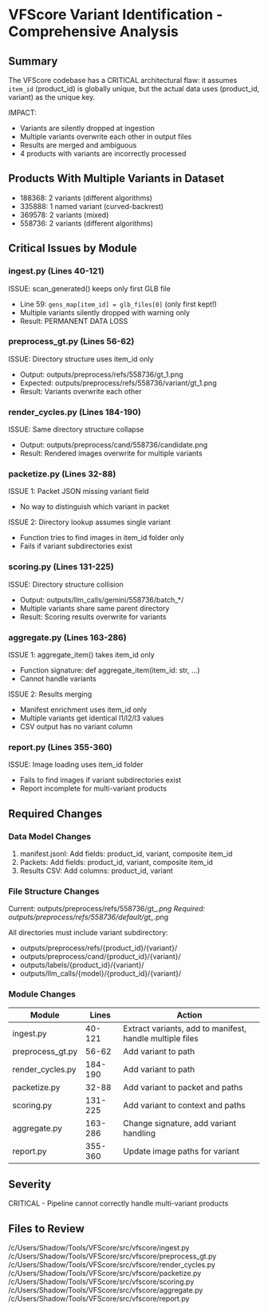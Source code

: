 # VFScore Variant Identification - Comprehensive Analysis

## Summary

The VFScore codebase has a CRITICAL architectural flaw: it assumes `item_id` 
(product_id) is globally unique, but the actual data uses (product_id, variant) 
as the unique key.

IMPACT: 
- Variants are silently dropped at ingestion
- Multiple variants overwrite each other in output files
- Results are merged and ambiguous
- 4 products with variants are incorrectly processed

## Products With Multiple Variants in Dataset

- 188368: 2 variants (different algorithms)
- 335888: 1 named variant (curved-backrest)
- 369578: 2 variants (mixed)
- 558736: 2 variants (different algorithms)

## Critical Issues by Module

### ingest.py (Lines 40-121)

ISSUE: scan_generated() keeps only first GLB file
- Line 59: `gens_map[item_id] = glb_files[0]` (only first kept!)
- Multiple variants silently dropped with warning only
- Result: PERMANENT DATA LOSS

### preprocess_gt.py (Lines 56-62)

ISSUE: Directory structure uses item_id only
- Output: outputs/preprocess/refs/558736/gt_1.png
- Expected: outputs/preprocess/refs/558736/variant/gt_1.png
- Result: Variants overwrite each other

### render_cycles.py (Lines 184-190)

ISSUE: Same directory structure collapse
- Output: outputs/preprocess/cand/558736/candidate.png
- Result: Rendered images overwrite for multiple variants

### packetize.py (Lines 32-88)

ISSUE 1: Packet JSON missing variant field
- No way to distinguish which variant in packet

ISSUE 2: Directory lookup assumes single variant
- Function tries to find images in item_id folder only
- Fails if variant subdirectories exist

### scoring.py (Lines 131-225)

ISSUE: Directory structure collision
- Output: outputs/llm_calls/gemini/558736/batch_*/
- Multiple variants share same parent directory
- Result: Scoring results overwrite for variants

### aggregate.py (Lines 163-286)

ISSUE 1: aggregate_item() takes item_id only
- Function signature: def aggregate_item(item_id: str, ...)
- Cannot handle variants

ISSUE 2: Results merging
- Manifest enrichment uses item_id only
- Multiple variants get identical l1/l2/l3 values
- CSV output has no variant column

### report.py (Lines 355-360)

ISSUE: Image loading uses item_id folder
- Fails to find images if variant subdirectories exist
- Report incomplete for multi-variant products

## Required Changes

### Data Model Changes

1. manifest.jsonl: Add fields: product_id, variant, composite item_id
2. Packets: Add fields: product_id, variant, composite item_id
3. Results CSV: Add columns: product_id, variant

### File Structure Changes

Current: outputs/preprocess/refs/558736/gt_*.png
Required: outputs/preprocess/refs/558736/default/gt_*.png

All directories must include variant subdirectory:
- outputs/preprocess/refs/{product_id}/{variant}/
- outputs/preprocess/cand/{product_id}/{variant}/
- outputs/labels/{product_id}/{variant}/
- outputs/llm_calls/{model}/{product_id}/{variant}/

### Module Changes

| Module | Lines | Action |
|--------|-------|--------|
| ingest.py | 40-121 | Extract variants, add to manifest, handle multiple files |
| preprocess_gt.py | 56-62 | Add variant to path |
| render_cycles.py | 184-190 | Add variant to path |
| packetize.py | 32-88 | Add variant to packet and paths |
| scoring.py | 131-225 | Add variant to context and paths |
| aggregate.py | 163-286 | Change signature, add variant handling |
| report.py | 355-360 | Update image paths for variant |

## Severity

CRITICAL - Pipeline cannot correctly handle multi-variant products

## Files to Review

/c/Users/Shadow/Tools/VFScore/src/vfscore/ingest.py
/c/Users/Shadow/Tools/VFScore/src/vfscore/preprocess_gt.py
/c/Users/Shadow/Tools/VFScore/src/vfscore/render_cycles.py
/c/Users/Shadow/Tools/VFScore/src/vfscore/packetize.py
/c/Users/Shadow/Tools/VFScore/src/vfscore/scoring.py
/c/Users/Shadow/Tools/VFScore/src/vfscore/aggregate.py
/c/Users/Shadow/Tools/VFScore/src/vfscore/report.py
